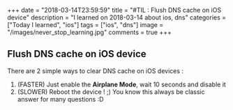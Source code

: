 +++
date = "2018-03-14T23:59:59"
title = "#TIL : Flush DNS cache on iOS device"
description = "I learned on 2018-03-14 about ios, dns"
categories = ["Today I learned", "ios"]
tags = ["ios", "dns"]
image = "/images/never_stop_learning.jpg"
comments = true
+++



## Flush DNS cache on iOS device

There are 2 simple ways to clear DNS cache on iOS devices :

1. (FASTER) Just enable the **Airplane Mode**, wait 10 seconds and disable it
2. (SLOWER) Reboot the device ! ;) You know this always be classic answer for many questions :D
